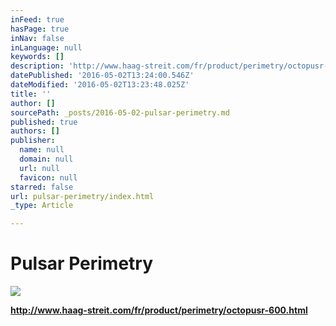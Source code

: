 ```yaml
---
inFeed: true
hasPage: true
inNav: false
inLanguage: null
keywords: []
description: 'http://www.haag-streit.com/fr/product/perimetry/octopusr-600.html'
datePublished: '2016-05-02T13:24:00.546Z'
dateModified: '2016-05-02T13:23:48.025Z'
title: ''
author: []
sourcePath: _posts/2016-05-02-pulsar-perimetry.md
published: true
authors: []
publisher:
  name: null
  domain: null
  url: null
  favicon: null
starred: false
url: pulsar-perimetry/index.html
_type: Article

---
```

# Pulsar Perimetry
![](https://the-grid-user-content.s3-us-west-2.amazonaws.com/8854d006-1541-4c95-a00b-013f2ed388d1.jpg)

**http://www.haag-streit.com/fr/product/perimetry/octopusr-600.html**